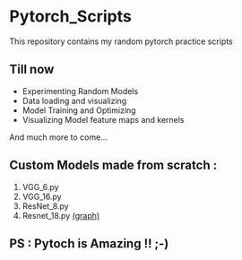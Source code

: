 # Pytorch_Scripts

This repository contains my random pytorch practice scripts

## Till now
<ul>
  <li>Experimenting Random Models</li>
  <li>Data loading and visualizing</li>
  <li>Model Training and Optimizing</li>
  <li>Visualizing Model feature maps and kernels</li>
</ul>
And much more to come...

## Custom Models made from scratch : 
<ol>
  <li> VGG_6.py </li>
  <li> VGG_16.py </li>
  <li> ResNet_8.py  </li>
  <li> Resnet_18.py	<a href="Model graphs/resnet18.onnx.png">(graph)</a></li>
</ol>

## PS : Pytoch is Amazing !! ;-)
